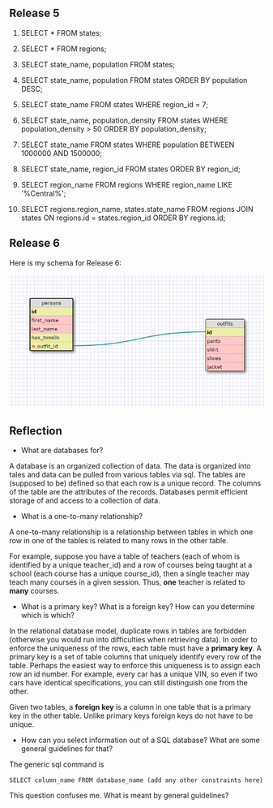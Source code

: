 ## Release 5

1.  SELECT * 
    FROM states;

2.  SELECT * 
    FROM regions;

3.  SELECT state_name, population 
    FROM states;

4.  SELECT state_name, population 
    FROM states ORDER BY population DESC;

5.  SELECT state_name 
    FROM states 
    WHERE region_id = 7;

6.  SELECT state_name, population_density 
    FROM states 
    WHERE population_density > 50 
    ORDER BY population_density;

7.  SELECT state_name 
	FROM states 
	WHERE population 
	BETWEEN 1000000 AND 1500000;

8.  SELECT state_name, region_id 
	FROM states 
	ORDER BY region_id;

9.  SELECT region_name
	FROM regions 
	WHERE region_name LIKE '%Central%';

10. SELECT regions.region_name, states.state_name
    FROM regions
    JOIN states
    ON regions.id = states.region_id
    ORDER BY regions.id;


## Release 6

Here is my schema for Release 6:

![8.4-schema](8.4-schema.png)


## Reflection

* What are databases for?

A database is an organized collection of data. The data is organized into tales and data can be pulled 
from various tables via sql. The tables are (supposed to be) defined so that each row is a unique record.
The columns of the table are the attributes of the records. Databases permit efficient storage of and access
to a collection of data.

* What is a one-to-many relationship?

A one-to-many relationship is a relationship between tables in which one row in one of the tables is related 
to many rows in the other table.

For example, suppose you have a table of teachers (each of whom is identified by a unique teacher_id) and a row
of courses being taught at a school (each course has a unique course_id), then a single teacher may teach many 
courses in a given session. Thus, **one** teacher is related to **many** courses.

* What is a primary key? What is a foreign key? How can you determine which is which?

In the relational database model, duplicate rows in tables are forbidden (otherwise you would run into difficulties when 
retrieving data). In order to enforce the uniqueness of the rows, each table must have a **primary key**. A primary key is a set of table columns that uniquely identify every row of the table. Perhaps the easiest way to enforce this uniqueness is to assign each row an id number. For example, every car has a unique VIN, so even if two cars have identical specifications, you can still distinguish one from the other.

Given two tables, a **foreign key** is a column in one table that is a primary key in the other table. Unlike primary keys foreign keys do not have to be unique.

* How can you select information out of a SQL database? What are some general guidelines for that?

The generic sql command is 

```
SELECT column_name FROM database_name (add any other constraints here)
```
This question confuses me. What is meant by general guidelines?